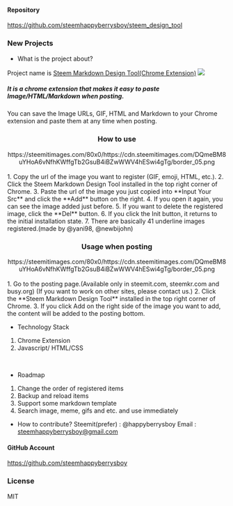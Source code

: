 #### Repository
https://github.com/steemhappyberrysboy/steem_design_tool

### New Projects
- What is the project about?

Project name is [Steem Markdown Design Tool(Chrome Extension)](https://chrome.google.com/webstore/search/steem%20markdown)
![](https://cdn.steemitimages.com/DQmcwM4AniPYZ2KfWxfeEAKHhU5WPndQ6yhNk2jAT6Uffdh/image.png)
<br>
##### It is a chrome extension that makes it easy to paste Image/HTML/Markdown when posting.

You can save the Image URLs, GIF,  HTML and Markdown to your Chrome extension and paste them at any time when posting.
<br>
<center><h3>How to use</h3>https://steemitimages.com/80x0/https://cdn.steemitimages.com/DQmeBM8uYHoA6vNfhKWffgTb2GsuB4iBZwWWV4hESwi4gTg/border_05.png</center><br>
1. Copy the url of the image you want to register (GIF, emoji, HTML, etc.).
2. Click the Steem Markdown Design Tool installed in the top right corner of Chrome.
3. Paste the url of the image you just copied into **Input Your Src** and click the **Add** button on the right.
4. If you open it again, you can see the image added just before.
5. If you want to delete the registered image, click the **Del** button.
6. If you click the Init button, it returns to the initial installation state.
7. There are basically 41 underline images registered.(made by @yani98, @newbijohn)
<br>

<center><h3>Usage when posting</h3>https://steemitimages.com/80x0/https://cdn.steemitimages.com/DQmeBM8uYHoA6vNfhKWffgTb2GsuB4iBZwWWV4hESwi4gTg/border_05.png</center><br>
1. Go to the posting page.(Available only in steemit.com, steemkr.com and busy.org) 
(If you want to work on other sites, please contact us.)
2. Click the **Steem Markdown Design Tool** installed in the top right corner of Chrome.
3. If you click Add on the right side of the image you want to add, the content will be added to the posting bottom.
<br>

- Technology Stack
1. Chrome Extension
2. Javascript/ HTML/CSS
<br>

- Roadmap
1. Change the order of registered items
2. Backup and reload items
3. Support some markdown template
4. Search image, meme, gifs and etc. and use immediately

- How to contribute?
Steemit(prefer) : @happyberrysboy
Email : steemhappyberrysboy@gmail.com

#### GitHub Account
https://github.com/steemhappyberrysboy

### License
MIT